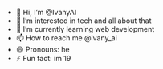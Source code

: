 - 👋 Hi, I’m @IvanyAI
- 👀 I’m interested in tech and all about that
- 🌱 I’m currently learning web development
- 📫 How to reach me @ivany_ai
- 😄 Pronouns: he
- ⚡ Fun fact: im 19

<!---
IvanyAI/IvanyAI is a ✨ special ✨ repository because its `README.md` (this file) appears on your GitHub profile.
You can click the Preview link to take a look at your changes.
--->
